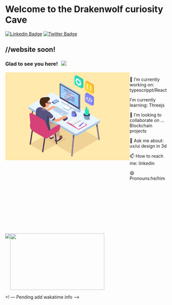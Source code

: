 <h1>Welcome to the Drakenwolf curiosity Cave</h1>

[![Linkedin Badge](https://img.shields.io/badge/-LinkedIn-0e76a8?style=flat-square&logo=Linkedin&logoColor=white)](www.linkedin.com/in/hans-haar)
[![Twitter Badge](https://img.shields.io/badge/-Twitter-00acee?style=flat-square&logo=Twitter&logoColor=white)](https://twitter.com/DevDraken)

<h2>//website soon!</h2>

### Glad to see you here! &nbsp; ![](https://visitor-badge.glitch.me/badge?page_id=Drakenwolf.Drakenwolf)
<div style="display: flex; flex-direction: row;">    
    <img height="280em" align="right" src="./assets/images/dev.jpg"/>
    <div style="">
        <p>🔭 I’m currently working on: typescrippt/React</p>
        <p>I’m currently learning:  Threejs</p>
        <p>👯 I’m looking to collaborate on ... Blockchain projects</p>
        <p>💬 Ask me about:  ux/ui design in 3d</p>
        <p>📫 How to reach me:  linkedin</p>
        <p>😄 Pronouns:he/him</p>
    </div>

</div>
</br>
</br>
</br>
</br>
</br>
</br>
</br>
</br>
</br>

<div style="display:flex; flex-directions:row;">
    <img height="180em"  src="https://github-readme-stats.vercel.app/api?username=Drakenwolf&show_icons=true&theme=prussian&hide_border=true&&count_private=true&include_all_commits=true" />
<img height="180em" width="300em" src="https://github-readme-stats.vercel.app/api/top-langs/?username=Drakenwolf&langs_count=8&theme=prussian"/>
</div>


<! –– Pending add wakatime info  ––>
